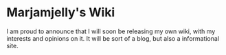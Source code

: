 # Marjamjelly's Wiki
I am proud to announce that I will soon be releasing my own wiki, with my interests and opinions on it. It will be sort of a blog, but also a informational site.
